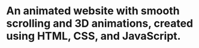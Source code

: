 # An animated website with smooth scrolling and 3D animations, created using HTML, CSS, and JavaScript.
